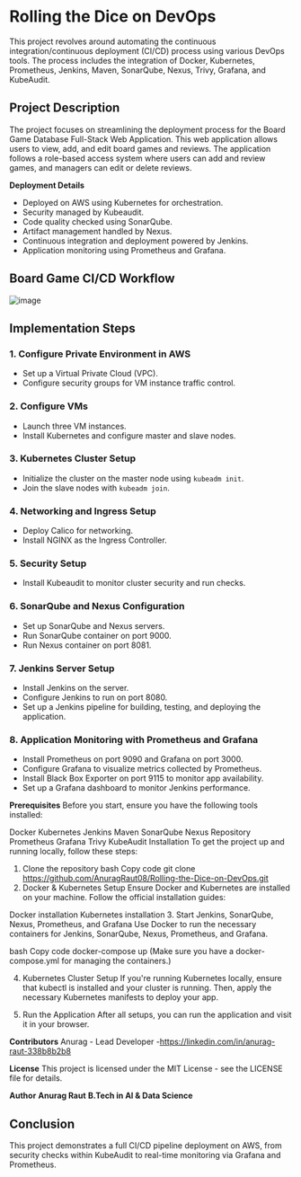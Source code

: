 # **Rolling the Dice on DevOps**

This project revolves around automating the continuous integration/continuous deployment (CI/CD) process using various DevOps tools. The process includes the integration of Docker, Kubernetes, Prometheus, Jenkins, Maven, SonarQube, Nexus, Trivy, Grafana, and KubeAudit.

## **Project Description**
The project focuses on streamlining the deployment process for the Board Game Database Full-Stack Web Application. This web application allows users to view, add, and edit board games and reviews. The application follows a role-based access system where users can add and review games, and managers can edit or delete reviews.

**Deployment Details**
- Deployed on AWS using Kubernetes for orchestration.
- Security managed by Kubeaudit.
- Code quality checked using SonarQube.
- Artifact management handled by Nexus.
- Continuous integration and deployment powered by Jenkins.
- Application monitoring using Prometheus and Grafana.


## **Board Game CI/CD Workflow**
![image](https://github.com/user-attachments/assets/ecdcd84c-41d9-401a-a11e-beeea12daaa9)


## **Implementation Steps**

### 1. **Configure Private Environment in AWS**

- Set up a Virtual Private Cloud (VPC).
- Configure security groups for VM instance traffic control.

### 2. **Configure VMs**

- Launch three VM instances.
- Install Kubernetes and configure master and slave nodes.

### 3. **Kubernetes Cluster Setup**

- Initialize the cluster on the master node using `kubeadm init`.
- Join the slave nodes with `kubeadm join`.

### 4. **Networking and Ingress Setup**

- Deploy Calico for networking.
- Install NGINX as the Ingress Controller.

### 5. **Security Setup**

- Install Kubeaudit to monitor cluster security and run checks.

### 6. **SonarQube and Nexus Configuration**

- Set up SonarQube and Nexus servers.
- Run SonarQube container on port 9000.
- Run Nexus container on port 8081.

### 7. **Jenkins Server Setup**

- Install Jenkins on the server.
- Configure Jenkins to run on port 8080.
- Set up a Jenkins pipeline for building, testing, and deploying the application.

### 8. **Application Monitoring with Prometheus and Grafana**

- Install Prometheus on port 9090 and Grafana on port 3000.
- Configure Grafana to visualize metrics collected by Prometheus.
- Install Black Box Exporter on port 9115 to monitor app availability.
- Set up a Grafana dashboard to monitor Jenkins performance.

**Prerequisites**
Before you start, ensure you have the following tools installed:

Docker
Kubernetes
Jenkins
Maven
SonarQube
Nexus Repository
Prometheus
Grafana
Trivy
KubeAudit
Installation
To get the project up and running locally, follow these steps:

1. Clone the repository
bash
Copy code
git clone https://github.com/AnuragRaut08/Rolling-the-Dice-on-DevOps.git
2. Docker & Kubernetes Setup
Ensure Docker and Kubernetes are installed on your machine. Follow the official installation guides:

Docker installation
Kubernetes installation
3. Start Jenkins, SonarQube, Nexus, Prometheus, and Grafana
Use Docker to run the necessary containers for Jenkins, SonarQube, Nexus, Prometheus, and Grafana.

bash
Copy code
docker-compose up
(Make sure you have a docker-compose.yml for managing the containers.)

4. Kubernetes Cluster Setup
If you're running Kubernetes locally, ensure that kubectl is installed and your cluster is running. Then, apply the necessary Kubernetes manifests to deploy your app.

5. Run the Application
After all setups, you can run the application and visit it in your browser.

**Contributors**
Anurag - Lead Developer -https://linkedin.com/in/anurag-raut-338b8b2b8

**License**
This project is licensed under the MIT License - see the LICENSE file for details.

**Author**
**Anurag Raut**
**B.Tech in AI & Data Science**



## **Conclusion**

This project demonstrates a full CI/CD pipeline deployment on AWS, from security checks within KubeAudit to real-time monitoring via Grafana and Prometheus.

